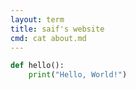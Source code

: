 ```yaml
---
layout: term
title: saif's website
cmd: cat about.md
---
```


```python
def hello():
    print("Hello, World!")
```
